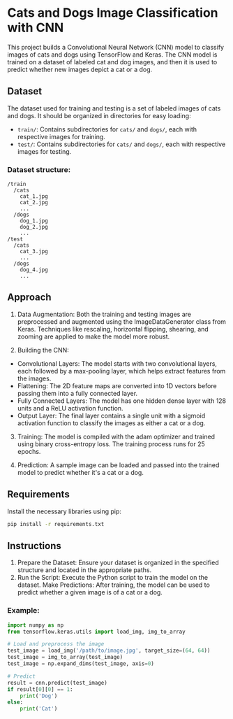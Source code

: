 # Cats and Dogs Image Classification with CNN

This project builds a Convolutional Neural Network (CNN) model to classify images of cats and dogs using TensorFlow and Keras. The CNN model is trained on a dataset of labeled cat and dog images, and then it is used to predict whether new images depict a cat or a dog.

## Dataset

The dataset used for training and testing is a set of labeled images of cats and dogs. It should be organized in directories for easy loading:
- `train/`: Contains subdirectories for `cats/` and `dogs/`, each with respective images for training.
- `test/`: Contains subdirectories for `cats/` and `dogs/`, each with respective images for testing.

### Dataset structure:

```plaintext
/train
  /cats
    cat_1.jpg
    cat_2.jpg
    ...
  /dogs
    dog_1.jpg
    dog_2.jpg
    ...
/test
  /cats
    cat_3.jpg
    ...
  /dogs
    dog_4.jpg
    ...
```

## Approach
1. Data Augmentation: Both the training and testing images are preprocessed and augmented using the ImageDataGenerator class from Keras. Techniques like rescaling, horizontal flipping, shearing, and zooming are applied to make the model more robust.

2. Building the CNN:

- Convolutional Layers: The model starts with two convolutional layers, each followed by a max-pooling layer, which helps extract features from the images.
- Flattening: The 2D feature maps are converted into 1D vectors before passing them into a fully connected layer.
- Fully Connected Layers: The model has one hidden dense layer with 128 units and a ReLU activation function.
- Output Layer: The final layer contains a single unit with a sigmoid activation function to classify the images as either a cat or a dog.
  
3. Training: The model is compiled with the adam optimizer and trained using binary cross-entropy loss. The training process runs for 25 epochs.

4. Prediction: A sample image can be loaded and passed into the trained model to predict whether it's a cat or a dog.

## Requirements
Install the necessary libraries using pip:

```bash
pip install -r requirements.txt
```

## Instructions
1. Prepare the Dataset: Ensure your dataset is organized in the specified structure and located in the appropriate paths.
2. Run the Script: Execute the Python script to train the model on the dataset.
Make Predictions: After training, the model can be used to predict whether a given image is of a cat or a dog.

### Example:
```python
import numpy as np
from tensorflow.keras.utils import load_img, img_to_array

# Load and preprocess the image
test_image = load_img('/path/to/image.jpg', target_size=(64, 64))
test_image = img_to_array(test_image)
test_image = np.expand_dims(test_image, axis=0)

# Predict
result = cnn.predict(test_image)
if result[0][0] == 1:
    print('Dog')
else:
    print('Cat')
```










